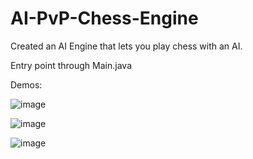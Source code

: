 # AI-PvP-Chess-Engine
Created an AI Engine that lets you play chess with an AI.

Entry point through Main.java 


Demos:


![image](https://github.com/ayeshkadike/AI-PvP-Chess-Engine/assets/146994029/3d41cf8c-7b7e-45a4-94ae-17369f442836)

![image](https://github.com/ayeshkadike/AI-PvP-Chess-Engine/assets/146994029/0fb3ef90-92e9-40c2-92fe-4ab29e713bd4)

![image](https://github.com/ayeshkadike/AI-PvP-Chess-Engine/assets/146994029/5103833b-d53f-4920-8053-ba833bd6ad01)


